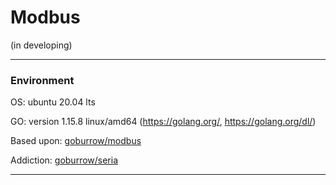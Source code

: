 # Modbus
(in developing)

---
### Environment
OS: ubuntu 20.04 lts

GO: version 1.15.8 linux/amd64 (https://golang.org/, https://golang.org/dl/)

Вased upon: [goburrow/modbus](https://github.com/goburrow/modbus/tree/0d0a427beb37599ff34f8d74617af5ac403e9700)

Addiction: [goburrow/seria](https://github.com/goburrow/serial/tree/5efbe925ecf714f8ba147bf2226f2e7afc7111bc)

---